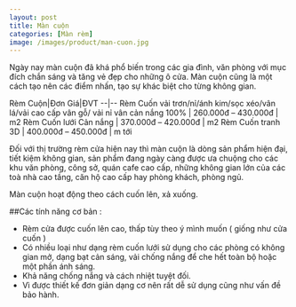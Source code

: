 ```yaml
---
layout: post
title: Màn cuộn
categories: [Màn rèm]
image: /images/product/man-cuon.jpg
---
```


Ngày nay màn cuộn đã khá phổ biến trong các gia đình, văn phòng với mục đích chắn sáng và tăng vẻ đẹp cho những ô cửa. Màn cuộn cũng là một cách tạo nên các điểm nhấn, tạo sự khác biệt cho từng không gian.

Rèm Cuộn|Đơn Giá|ĐVT
--|--
Rèm Cuốn vải trơn/nỉ/ánh kim/sọc xéo/vân lá/vải cao cấp vân gỗ/ vải nỉ vân cản nắng 100% | 260.000đ – 430.000đ | m2
Rèm Cuốn lưới Cản nắng | 370.000đ – 420.000đ | m2
Rèm Cuốn tranh 3D | 400.000đ – 450.000đ | m tới

Đối với thị trường rèm cửa hiện nay thì màn cuộn là dòng sản phẩm hiện đại, tiết kiệm không gian, sản phẩm đang ngày càng được ưa chuộng cho các khu văn phòng, công sở, quán cafe cao cấp, những không gian lớn của các toà nhà cao tầng, căn hộ cao cấp hay phòng khách, phòng ngủ.

Màn cuộn hoạt động theo cách cuốn lên, xả xuống.

##Các tính năng cơ bản :

- Rèm cửa được cuốn lên cao, thấp tùy theo ý mình muốn ( giống như cửa cuốn )
- Có nhiều loại như dạng rèm cuốn lưới sử dụng cho các phòng có không gian mở, dạng bạt cản sáng, vải chống nắng để che hết toàn bộ hoặc một phần ánh sáng.
- Khả năng chống nắng và cách nhiệt tuyệt đối.
- Vì được thiết kế đơn giản dạng cơ nên rất dễ sử dụng cũng như vấn đề bảo hành.